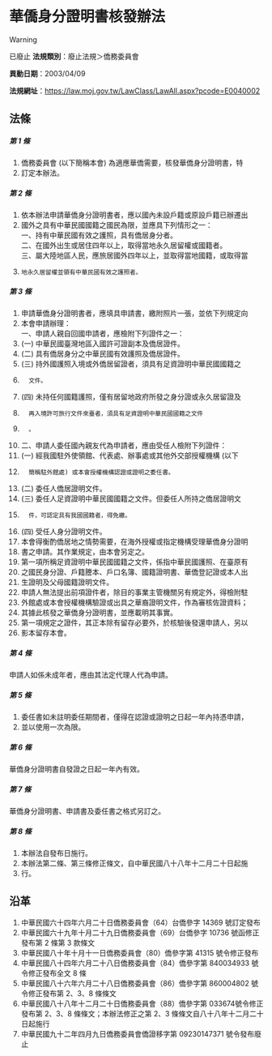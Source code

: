# 華僑身分證明書核發辦法


> [!WARNING]
> 已廢止
**法規類別**：廢止法規＞僑務委員會

**異動日期**：2003/04/09  

**法規網址**：https://law.moj.gov.tw/LawClass/LawAll.aspx?pcode=E0040002



## 法條
##### 第 1 條
1. 僑務委員會 (以下簡稱本會) 為適應華僑需要，核發華僑身分證明書，特
1. 訂定本辦法。

##### 第 2 條
1. 依本辦法申請華僑身分證明書者，應以國內未設戶籍或原設戶籍已辦遷出
1. 國外之具有中華民國國籍之國民為限，並應具下列情形之一：  
一、持有中華民國有效之護照，具有僑居身分者。  
二、在國外出生或居住四年以上，取得當地永久居留權或國籍者。  
三、屬大陸地區人民，應旅居國外四年以上，並取得當地國籍，或取得當
1.     地永久居留權並領有中華民國有效之護照者。

##### 第 3 條
1. 申請華僑身分證明書者，應填具申請書，繳附照片一張，並依下列規定向
1. 本會申請辦理：  
一、申請人親自回國申請者，應檢附下列證件之一：
1.  (一) 中華民國臺灣地區入國許可證副本及僑居證件。
1.  (二) 具有僑居身分之中華民國有效護照及僑居證件。
1.  (三) 持外國護照入境或外僑居留證者，須具有足資證明中華民國國籍之
1.       文件。
1.  (四) 未持任何國籍護照，僅有居留地政府所發之身分證或永久居留證及
1.       再入境許可旅行文件來臺者，須具有足資證明中華民國國籍之文件
1.       。
1. 二、申請人委任國內親友代為申請者，應由受任人檢附下列證件：
1.  (一) 經我國駐外使領館、代表處、辦事處或其他外交部授權機構 (以下
1.       簡稱駐外館處) 或本會授權機構認證或證明之委任書。
1.  (二) 委任人僑居證明文件。
1.  (三) 委任人足資證明中華民國國籍之文件。但委任人所持之僑居證明文
1.       件，可認定具有我國國籍者，得免繳。
1.  (四) 受任人身分證明文件。
1. 本會得衡酌僑居地之情勢需要，在海外授權或指定機構受理華僑身分證明
1. 書之申請。其作業規定，由本會另定之。
1. 第一項所稱足資證明中華民國國籍之文件，係指中華民國護照、在臺原有
1. 之國民身分證、戶籍謄本、戶口名簿、國籍證明書、華僑登記證或本人出
1. 生證明及父母國籍證明文件。
1. 申請人無法提出前項證件者，除目的事業主管機關另有規定外，得檢附駐
1. 外館處或本會授權機構驗證或出具之華裔證明文件，作為審核佐證資料；
1. 其據此核發之華僑身分證明書，並應載明其事實。
1. 第一項規定之證件，其正本除有留存必要外，於核驗後發還申請人，另以
1. 影本留存本會。

##### 第 4 條
申請人如係未成年者，應由其法定代理人代為申請。

##### 第 5 條
1. 委任書如未註明委任期間者，僅得在認證或證明之日起一年內持憑申請，
1. 並以使用一次為限。

##### 第 6 條
華僑身分證明書自發證之日起一年內有效。

##### 第 7 條
華僑身分證明書、申請書及委任書之格式另訂之。

##### 第 8 條
1. 本辦法自發布日施行。
1. 本辦法第二條、第三條修正條文，自中華民國八十八年十二月二十日起施
1. 行。

## 沿革
1. 中華民國六十四年六月二十日僑務委員會（64）台僑參字 14369 號訂定發布
1. 中華民國六十九年十月二十九日僑務委員會（69）台僑參字 10736 號函修正發布第 2  條第 3  款條文
1. 中華民國八十年十月十一日僑務委員會（80）僑參字第 41315 號令修正發布
1. 中華民國八十四年六月二十八日僑務委員會（84）僑參字第 840034933 號令修正發布全文 8  條
1. 中華民國八十六年六月二十八日僑務委員會（86）僑參字第 860004802 號令修正發布第 2、3、8  條條文
1. 中華民國八十八年十二月二十日僑務委員會（88）僑參字第 033674號令修正發布第 2、3、8  條條文；本辦法修正之第 2、3 條條文自八十八年十二月二十日起施行
1. 中華民國九十二年四月九日僑務委員會僑證移字第 09230147371  號令發布廢止
